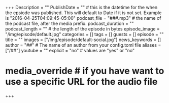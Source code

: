 +++
Description = ""
PublishDate = "" # this is the datetime for the when the epsiode was published. This will default to Date if it is not set. Example is "2016-04-25T04:09:45-05:00"
podcast_file = "###.mp3" # the name of the podcast file, after the media prefix.
podcast_duration = ""
podcast_length = "" # the length of the episode in bytes
episode_image = "/img/episode/default.jpg"
categories = []
tags = []
guests = []
episode = ""
title = ""
images = ["/img/episode/default-social.jpg"]
news_keywords = []
author = "##" # The name of an author from your config.toml file
aliases = ["/##"]
youtube = ""
explicit = "no" # values are "yes" or "no"
# media_override # if you have want to use a specific URL for the audio file
+++

